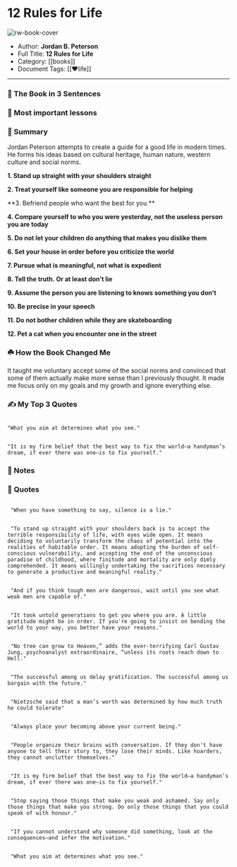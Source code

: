 # 12 Rules for Life

![rw-book-cover](https://is2-ssl.mzstatic.com/image/thumb/Publication114/v4/66/8e/c2/668ec2c7-8627-6640-227c-9f401fdef05a/9780345816047.d.jpg/1840x2759bb.jpeg)

- Author: **Jordan B. Peterson**
- Full Title: **12 Rules for Life**
- Category: [[books]]
- Document Tags: [[❤life]] 
---
### 🚀 The Book in 3 Sentences

### 🎨 Most important lessons

### 📒 Summary
Jordan Peterson attempts to create a guide for a good life in modern times. He forms his ideas based on cultural heritage, human nature, western culture and social norms.

**1.  Stand up straight with your shoulders straight**  

**2. Treat yourself like someone you are responsible for helping**  

**3. Befriend people who want the best for you **

**4. Compare yourself to who you were yesterday, not the useless person you are today**  

**5. Do not let your children do anything that makes you dislike them**  

**6. Set your house in order before you criticize the world**  

**7. Pursue what is meaningful, not what is expedient**  

**8. Tell the truth. Or at least don’t lie**  

**9. Assume the person you are listening to knows something you don’t**  

**10. Be precise in your speech**  

**11. Do not bother children while they are skateboarding**  

**12. Pet a cat when you encounter one in the street**  

### ☘️ How the Book Changed Me
It taught me voluntary accept some of the social norms and convinced that some of them actually make more sense than I previously thought. It made me focus only on my goals and my growth and ignore everything else.

### ✍️ My Top 3 Quotes
```ad-quote "yo"

"What you aim at determines what you see."
```

```ad-quote

"It is my firm belief that the best way to fix the world—a handyman’s dream, if ever there was one—is to fix yourself."
```

### 📝 Notes

### 📜 Quotes

```ad-quote 

 "When you have something to say, silence is a lie."
```

```ad-quote 

 "To stand up straight with your shoulders back is to accept the terrible responsibility of life, with eyes wide open. It means deciding to voluntarily transform the chaos of potential into the realities of habitable order. It means adopting the burden of self-conscious vulnerability, and accepting the end of the unconscious paradise of childhood, where finitude and mortality are only dimly comprehended. It means willingly undertaking the sacrifices necessary to generate a productive and meaningful reality."
```

```ad-quote 

 "And if you think tough men are dangerous, wait until you see what weak men are capable of."
```

```ad-quote 

 "It took untold generations to get you where you are. A little gratitude might be in order. If you're going to insist on bending the world to your way, you better have your reasons."
```

```ad-quote 

 "No tree can grow to Heaven,” adds the ever-terrifying Carl Gustav Jung, psychoanalyst extraordinaire, “unless its roots reach down to Hell."
```

```ad-quote 

 "The successful among us delay gratification. The successful among us bargain with the future."
```

```ad-quote 

 "Nietzsche said that a man’s worth was determined by how much truth he could tolerate"
```

```ad-quote 

 "Always place your becoming above your current being."
```

```ad-quote 

 "People organize their brains with conversation. If they don't have anyone to tell their story to, they lose their minds. Like hoarders, they cannot unclutter themselves."
```

```ad-quote 

 "It is my firm belief that the best way to fix the world—a handyman’s dream, if ever there was one—is to fix yourself."
```

```ad-quote 

 "Stop saying those things that make you weak and ashamed. Say only those things that make you strong. Do only those things that you could speak of with honour."
```

```ad-quote 

 "If you cannot understand why someone did something, look at the consequences—and infer the motivation."
```

```ad-quote 

 "What you aim at determines what you see."
```



